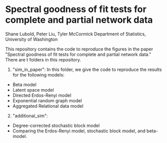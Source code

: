 # Spectral goodness of fit tests for complete and partial network data

Shane Lubold, Peter Liu, Tyler McCormick
Department of Statistics, University of Washington


This repository contains the code to reproduce the figures in the paper "Spectral goodness of fit tests for complete and partial network data." There are t folders in this repository. 

1) "sim_in_paper": In this folder, we give the code to reproduce the results for the following models: 
 - Beta model
 - Latent space model
 - Directed Erdos-Renyi model 
 - Exponential random graph model
 - Aggregated Relational data model
 
 2) "additional_sim": 
 - Degree-corrected stochastic block model 
 - Comparing the Erdos-Renyi model, stochastic block model, and beta-model.
